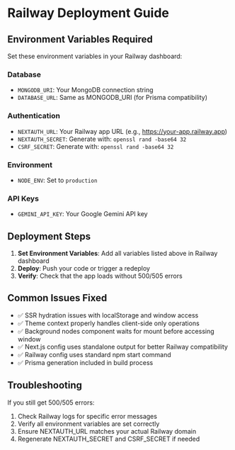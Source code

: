 # Railway Deployment Guide

## Environment Variables Required

Set these environment variables in your Railway dashboard:

### Database
- `MONGODB_URI`: Your MongoDB connection string
- `DATABASE_URL`: Same as MONGODB_URI (for Prisma compatibility)

### Authentication
- `NEXTAUTH_URL`: Your Railway app URL (e.g., https://your-app.railway.app)
- `NEXTAUTH_SECRET`: Generate with: `openssl rand -base64 32`
- `CSRF_SECRET`: Generate with: `openssl rand -base64 32`

### Environment
- `NODE_ENV`: Set to `production`

### API Keys
- `GEMINI_API_KEY`: Your Google Gemini API key

## Deployment Steps

1. **Set Environment Variables**: Add all variables listed above in Railway dashboard
2. **Deploy**: Push your code or trigger a redeploy
3. **Verify**: Check that the app loads without 500/505 errors

## Common Issues Fixed

- ✅ SSR hydration issues with localStorage and window access
- ✅ Theme context properly handles client-side only operations
- ✅ Background nodes component waits for mount before accessing window
- ✅ Next.js config uses standalone output for better Railway compatibility
- ✅ Railway config uses standard npm start command
- ✅ Prisma generation included in build process

## Troubleshooting

If you still get 500/505 errors:
1. Check Railway logs for specific error messages
2. Verify all environment variables are set correctly
3. Ensure NEXTAUTH_URL matches your actual Railway domain
4. Regenerate NEXTAUTH_SECRET and CSRF_SECRET if needed